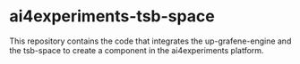 # ai4experiments-tsb-space
This repository contains the code that integrates the up-grafene-engine and the tsb-space to create a component in the ai4experiments platform.
